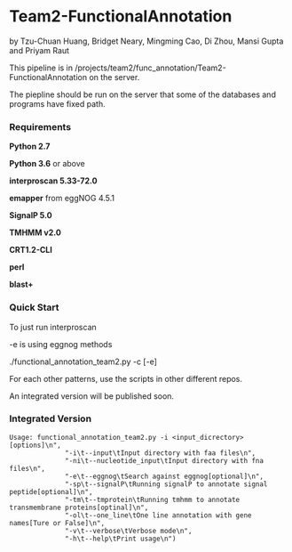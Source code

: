 # Team2-FunctionalAnnotation

by Tzu-Chuan Huang, Bridget Neary, Mingming Cao, Di Zhou, Mansi Gupta and Priyam Raut

This pipeline is in /projects/team2/func_annotation/Team2-FunctionalAnnotation on the server.

The piepline should be run on the server that some of the databases and programs have fixed path.

### Requirements

**Python 2.7** 

**Python 3.6** or above

**interproscan 5.33-72.0**

**emapper** from eggNOG 4.5.1

**SignalP 5.0**

**TMHMM v2.0**

**CRT1.2-CLI**

**perl**

**blast+**

### Quick Start

To just run interproscan

-e is using eggnog methods

./functional_annotation_team2.py -c <clusteredfile> [-e] 
  
For each other patterns, use the scripts in other different repos.

An integrated version will be published soon.


### Integrated Version

```shell
Usage: functional_annotation_team2.py -i <input_dicrectory> [options]\n",
              "-i\t--input\tInput directory with faa files\n",
              "-ni\t--nucleotide_input\tInput directory with fna files\n",
              "-e\t--eggnog\tSearch against eggnog[optional]\n",
              "-sp\t--signalP\tRunning signalP to annotate signal peptide[optional]\n",
              "-tm\t--tmprotein\tRunning tmhmm to annotate transmembrane proteins[optinal]\n",
              "-ol\t--one_line\tOne line annotation with gene names[Ture or False]\n",
              "-v\t--verbose\tVerbose mode\n",
              "-h\t--help\tPrint usage\n")
```

